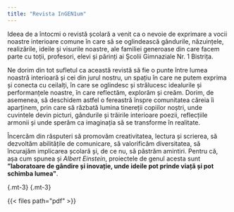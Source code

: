 ```yaml
---
title: "Revista InGEN1um"
---
```



Ideea de a întocmi o revistă școlară a venit ca o nevoie de exprimare a vocii noastre interioare comune în care să se oglindească gândurile, năzuințele, realizările, ideile și visurile noastre, ale familiei generoase din care facem parte cu toții, profesori, elevi și părinți ai Şcolii Gimnaziale Nr. 1 Bistrița.

Ne dorim din tot sufletul ca această revistă să fie o punte între lumea noastră interioară și cei din jurul nostru, un spațiu în care ne putem exprima și conecta cu ceilalți, în care se oglindesc și strălucesc idealurile și performanțele noastre, în care reflectăm, explorăm și creăm. Dorim, de asemenea, să deschidem astfel o fereastră înspre comunitatea căreia îi aparținem, prin care să răzbată lumina tinereții copiilor noștri, unde cuvintele devin picturi, gândurile și trăirile interioare poezii, reflecțiile armonii și unde sperăm ca imaginația să se transforme în realitate.

Încercăm din răsputeri să promovăm creativitatea, lectura și scrierea, să dezvoltăm abilitățile de comunicare, să valorificăm diversitatea, să încurajăm implicarea școlară și, de ce nu, să păstrăm amintiri. Pentru că, așa cum spunea și *Albert Einstein*, proiectele de genul acesta sunt **”laboratoare de gândire și inovație, unde ideile pot prinde viață și pot schimba lumea"**.

{.mt-3}
{.mt-3}

{{< files path="pdf" >}}
